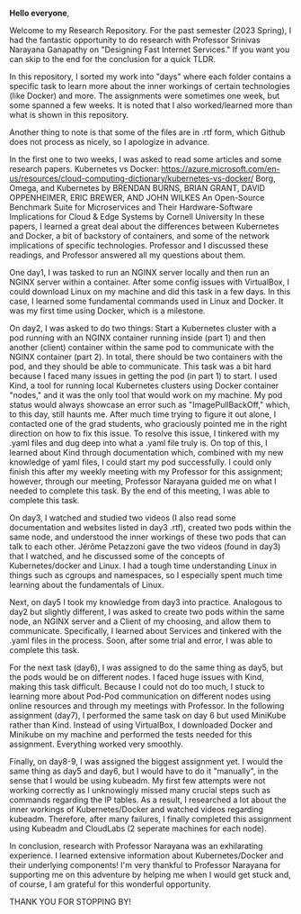 **Hello everyone**,

Welcome to my Research Repository. For the past semester (2023 Spring), I had the fantastic opportunity to do research with Professor Srinivas Narayana Ganapathy on "Designing Fast Internet Services." If you want you can skip to the end for the conclusion for a quick TLDR.

In this repository, I sorted my work into "days" where each folder contains a specific task to learn more about the inner workings of certain technologies (like Docker) and more. The assignments were sometimes one week, but some spanned a few weeks. It is noted that I also worked/learned more than what is shown in this repository.

Another thing to note is that some of the files are in .rtf form, which Github does not process as nicely, so I apologize in advance.

In the first one to two weeks, I was asked to read some articles and some research papers.
Kubernetes vs Docker: https://azure.microsoft.com/en-us/resources/cloud-computing-dictionary/kubernetes-vs-docker/
Borg, Omega, and Kubernetes by BRENDAN BURNS, BRIAN GRANT, DAVID OPPENHEIMER, ERIC BREWER, AND JOHN WILKES
An Open-Source Benchmark Suite for Microservices and Their Hardware-Software Implications for Cloud & Edge Systems by Cornell University
In these papers, I learned a great deal about the differences between Kubernetes and Docker, a bit of backstory of containers, and some of the network implications of specific technologies. Professor and I discussed these readings, and Professor answered all my questions about them.

One day1, I was tasked to run an NGINX server locally and then run an NGINX server within a container. After some config issues with VirtualBox, I could download Linux on my machine and did this task in a few days. In this case, I learned some fundamental commands used in Linux and Docker. It was my first time using Docker, which is a milestone.

On day2, I was asked to do two things: Start a Kubernetes cluster with a pod running with an NGINX container running inside (part 1) and then another (client) container within the same pod to communicate with the NGINX container (part 2). In total, there should be two containers with the pod, and they should be able to communicate. This task was a bit hard because I faced many issues in getting the pod (in part 1) to start. I used Kind, a tool for running local Kubernetes clusters using Docker container "nodes," and it was the only tool that would work on my machine. My pod status would always showcase an error such as "ImagePullBackOff," which, to this day, still haunts me. After much time trying to figure it out alone, I contacted one of the grad students, who graciously pointed me in the right direction on how to fix this issue. To resolve this issue, I tinkered with my .yaml files and dug deep into what a .yaml file truly is. On top of this, I learned about Kind through documentation which, combined with my new knowledge of yaml files, I could start my pod successfully. I could only finish this after my weekly meeting with my Professor for this assignment; however, through our meeting, Professor Narayana guided me on what I needed to complete this task. By the end of this meeting, I was able to complete this task.

On day3, I watched and studied two videos (I also read some documentation and websites listed in day3 .rtf), created two pods within the same node, and understood the inner workings of these two pods that can talk to each other. Jérôme Petazzoni gave the two videos (found in day3) that I watched, and he discussed some of the concepts of Kubernetes/docker and Linux. I had a tough time understanding Linux in things such as cgroups and namespaces, so I especially spent much time learning about the fundamentals of Linux.

Next, on day5 I took my knowledge from day3 into practice. Analogous to day2 but slightly different, I was asked to create two pods within the same node, an NGINX server and a Client of my choosing, and allow them to communicate. Specifically, I learned about Services and tinkered with the .yaml files in the process. Soon, after some trial and error, I was able to complete this task.

For the next task (day6), I was assigned to do the same thing as day5, but the pods would be on different nodes. I faced huge issues with Kind, making this task difficult. Because I could not do too much, I stuck to learning more about Pod-Pod communication on different nodes using online resources and through my meetings with Professor. In the following assignment (day7), I performed the same task on day 6 but used MiniKube rather than Kind. Instead of using VirtualBox, I downloaded Docker and Minikube on my machine and performed the tests needed for this assignment. Everything worked very smoothly.

Finally, on day8-9, I was assigned the biggest assignment yet. I would the same thing as day5 and day6, but I would have to do it "manually", in the sense that I would be using kubeadm. My first few attempts were not working correctly as I unknowingly missed many crucial steps such as commands regarding the IP tables. As a result, I researched a lot about the inner workings of Kubernetes/Docker and watched videos regarding kubeadm. Therefore, after many failures, I finally completed this assignment using Kubeadm and CloudLabs (2 seperate machines for each node).

In conclusion, research with Professor Narayana was an exhilarating experience. I learned extensive information about Kubernetes/Docker and their underlying components! I'm very thankful to Professor Narayana for supporting me on this adventure by helping me when I would get stuck and, of course, I am grateful for this wonderful opportunity.

THANK YOU FOR STOPPING BY!
